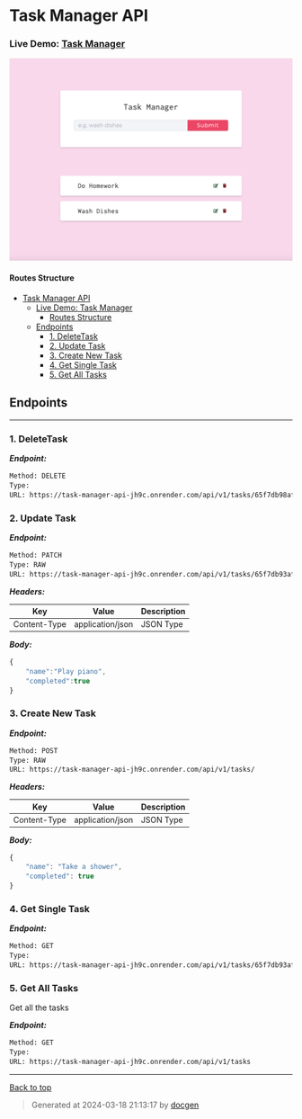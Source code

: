 # Task Manager API

### Live Demo: [Task Manager](https://task-manager-api-jh9c.onrender.com/)

![task manager](./img/TakManager.png)

#### Routes Structure

<!--- If we have only one group/collection, then no need for the "ungrouped" heading -->

- [Task Manager API](#task-manager-api)
  - [Live Demo: Task Manager](#live-demo-task-manager)
    - [Routes Structure](#routes-structure)
  - [Endpoints](#endpoints)
    - [1. DeleteTask](#1-deletetask)
    - [2. Update Task](#2-update-task)
    - [3. Create New Task](#3-create-new-task)
    - [4. Get Single Task](#4-get-single-task)
    - [5. Get All Tasks](#5-get-all-tasks)

## Endpoints

---

### 1. DeleteTask

**_Endpoint:_**

```bash
Method: DELETE
Type:
URL: https://task-manager-api-jh9c.onrender.com/api/v1/tasks/65f7db98af8606865a7b8ae
```

### 2. Update Task

**_Endpoint:_**

```bash
Method: PATCH
Type: RAW
URL: https://task-manager-api-jh9c.onrender.com/api/v1/tasks/65f7db93af8606865a7b8aec
```

**_Headers:_**

| Key          | Value            | Description |
| ------------ | ---------------- | ----------- |
| Content-Type | application/json | JSON Type   |

**_Body:_**

```js
{
    "name":"Play piano",
    "completed":true
}
```

### 3. Create New Task

**_Endpoint:_**

```bash
Method: POST
Type: RAW
URL: https://task-manager-api-jh9c.onrender.com/api/v1/tasks/
```

**_Headers:_**

| Key          | Value            | Description |
| ------------ | ---------------- | ----------- |
| Content-Type | application/json | JSON Type   |

**_Body:_**

```js
{
    "name": "Take a shower",
    "completed": true
}
```

### 4. Get Single Task

**_Endpoint:_**

```bash
Method: GET
Type:
URL: https://task-manager-api-jh9c.onrender.com/api/v1/tasks/65f7db93af8606865a7b8aec
```

### 5. Get All Tasks

Get all the tasks

**_Endpoint:_**

```bash
Method: GET
Type:
URL: https://task-manager-api-jh9c.onrender.com/api/v1/tasks
```

---

[Back to top](#taskmanager-api)

> Generated at 2024-03-18 21:13:17 by [docgen](https://github.com/thedevsaddam/docgen)
